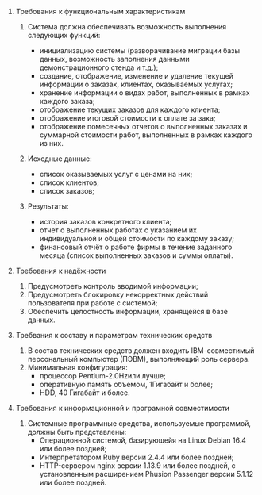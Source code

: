 1. Требования к функциональным характеристикам

	1. Система должна обеспечивать возможность выполнения следующих функций: 
		* инициализацию системы (разворачивание миграции базы данных, возможность заполнения данными демонстрационного стенда и т.д.);
		* создание, отображение, изменение и удаление текущей информации о заказах, клиентах, оказываемых услугах;
		* хранение информации о видах работ, выполненных в рамках каждого заказа;
		* отображение текущих заказов для каждого клиента;
		* отображение итоговой стоимости к оплате за зака;
		* отображение помесечных отчетов о выполненных заказах и суммарной стоимости работ, выполненных в рамках каждого из них.

	1. Исходные данные:
		* список оказываемых услуг с ценами на них;
		* список клиентов;
		* список заказов;

	1. Результаты:
		* история заказов конкретного клиента;
		* отчет о выполненных работах с указанием их индивидуальной и общей стоимости по каждому заказу;
		* финансовый отчёт о работе фирмы в течение заданного месяца (список выполненных заказов и суммы оплаты).

2. Требования к надёжности

	1. Предусмотреть контроль вводимой информации;
	2. Предусмотреть блокировку некорректных действий пользователя при работе с системой;
	3. Обеспечить целостность информации, хранящейся в базе данных.

3. Требвания к составу и параметрам технических средств

	1. В состав технических средств должен входить IВМ-совместимый персональный компьютер (ПЭВМ), выполняющий роль сервера.
	2. Минимальная конфигурация:
		* процессор Pentium-2.0Hzили лучше;
		* оперативную память объемом, 1Гигабайт и более;
		* HDD, 40 Гигабайт и более.

4. Требования к информационной и програмной совместимости

	1. Системные программные средства, используемые программой, должны быть представлены:
		* Операционной системой, базирующейя на Linux Debian 16.4 или более поздней;
		* Интерпретатором Ruby версии 2.4.4 или более поздней;
		* HTTP-сервером nginx версии 1.13.9 или более поздней, c установленным расширением Phusion Passenger версии 5.1.12 или более поздней.

